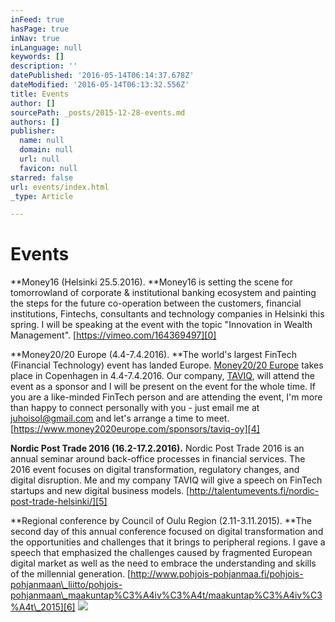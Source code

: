```yaml
---
inFeed: true
hasPage: true
inNav: true
inLanguage: null
keywords: []
description: ''
datePublished: '2016-05-14T06:14:37.678Z'
dateModified: '2016-05-14T06:13:32.556Z'
title: Events
author: []
sourcePath: _posts/2015-12-28-events.md
authors: []
publisher:
  name: null
  domain: null
  url: null
  favicon: null
starred: false
url: events/index.html
_type: Article

---
```

# Events

**Money16 (Helsinki 25.5.2016). **Money16 is setting the scene for tomorrowland of corporate & institutional banking ecosystem and painting the steps for the future co-operation between the customers, financial institutions, Fintechs, consultants and technology companies in Helsinki this spring. I will be speaking at the event with the topic "Innovation in Wealth Management". [https://vimeo.com/164369497][0]

**Money20/20 Europe (4.4-7.4.2016). **The world's largest FinTech (Financial Technology) event has landed Europe. [Money20/20 Europe][1] takes place in Copenhagen in 4.4-7.4.2016\. Our company, [TAVIQ][2], will attend the event as a sponsor and I will be present on the event for the whole time. If you are a like-minded FinTech person and are attending the event, I'm more than happy to connect personally with you - just email me at [juhoisol@gmail.com][3] and let's arrange a time to meet. [https://www.money2020europe.com/sponsors/taviq-oy][4]

**Nordic Post Trade 2016 (16.2-17.2.2016).** Nordic Post Trade 2016 is an annual seminar around back-office processes in financial services. The 2016 event focuses on digital transformation, regulatory changes, and digital disruption. Me and my company TAVIQ will give a speech on FinTech startups and new digital business models. [http://talentumevents.fi/nordic-post-trade-helsinki/][5]

**Regional conference by Council of Oulu Region (2.11-3.11.2015). **The second day of this annual conference focused on digital transformation and the opportunities and challenges that it brings to peripheral regions. I gave a speech that emphasized the challenges caused by fragmented European digital market as well as the need to embrace the understanding and skills of the millennial generation. [http://www.pohjois-pohjanmaa.fi/pohjois-pohjanmaan\_liitto/pohjois-pohjanmaan\_maakuntap%C3%A4iv%C3%A4t/maakuntap%C3%A4iv%C3%A4t\_2015][6]
![](https://the-grid-user-content.s3-us-west-2.amazonaws.com/89319468-2e1c-48d8-98ef-e41373c5357d.jpg)

[0]: https://vimeo.com/164369497
[1]: https://www.money2020europe.com/
[2]: http://taviqinvesting.com/
[3]: mailto:juhoisol@gmail.com
[4]: https://www.money2020europe.com/sponsors/taviq-oy
[5]: http://talentumevents.fi/nordic-post-trade-helsinki/
[6]: http://www.pohjois-pohjanmaa.fi/pohjois-pohjanmaan_liitto/pohjois-pohjanmaan_maakuntap%C3%A4iv%C3%A4t/maakuntap%C3%A4iv%C3%A4t_2015